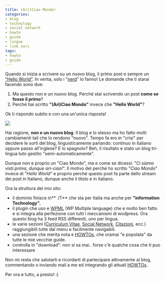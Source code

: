 ```yaml
---
title: (Ari)Ciao Mondo!
categories:
- blog
- technology
- social network
- howto
- guida
- lingue
- link vari
tags:
- howto
- guida
---
```

Quando si inizia a scrivere su un nuovo blog, il primo post e sempre un
["Hello World"](http://it.wikipedia.org/wiki/Hello_world). In verita, solo i
"[nerd](http://it.wikipedia.org/wiki/Nerd)" lo fanno! Le domande che ti starai
facendo sono due:

  1. Ma questo non e un nuovo blog. Perché stai scrivendo un post **come se fosse il primo**?
  2. Perché hai scritto **"(Ari)Ciao Mondo"** invece che **"Hello World"**?
  

  
Ok ti rispondo subito e con una un'unica risposta!

[![]({{site.url}}/images/Italy_flag.gif)]({{site.url}}/images/Italy_flag.gif)

  
Hai ragione, **non e un nuovo blog**. Il blog e lo stesso ma ho fatto molti
cambiamenti tali che lo rendono "nuovo". Tempo fa ero in "crisi" per decidere
le sorti del blog, linguisticamente parlando: continuo in italiano oppure
passo all'inglese? E lo spagnolo? Beh, il risultato e stato un blog tri-lingua
tuto gestito "semi-automaticamente".

Dunque non e proprio un "Ciao Mondo", ma e come se dicessi: "_Ci siamo visti
prima, dunque ari-ciao!_". Il motivo del perché ho scritto "_Ciao Mondo_"
invece di "_Hello World_" e proprio perché questo post fa parte dello stream
dei post in Italiano, dunque anche il titolo e in italiano.

Ora la struttura del mio sito:

  * il dominio finisce in** .IT** che sta per Italia ma anche per **"information Technology".**
  * il plugin che uso e [WPML](http://wpml.org) (WP Multiple language) che e  molto ben fatto e si integra alla perfezione con tutti i meccanismi di wodpress. Ora questo blog ha 3 feed RSS differenti, uno per lingua.
  * le varie sezioni ([Curriculum Vitae](http://www.diegor.it/it/curriculum/), [Social Network](http://www.diegor.it/it/chi-e-diegor/social-network/), [Citazioni](http://www.diegor.it/it/chi-e-diegor/citazioni/), ecc.) raggiungibili tutte dal menu e facilmente navigabili.
  * una sezione che merita nota e [HOWTOs](http://www.diegor.it/it/howtos/), che oramai "e popolata" da tutte le mie vecchie guide.
  * controlla in "download": non si sa mai.. forse c'è qualche cosa che ti puo interessare
  

  
Non mi resta che salutarti e ricordarti di partecipare attivamente al blog,
commentando o inviando mail a me ed integrando gli attuali
[HOWTOs](http://www.diegor.it/it/howto/).

Per ora e tutto, a presto! :)

